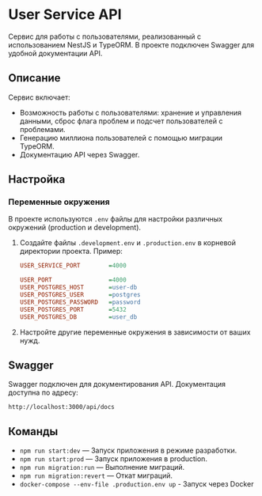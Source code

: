 # User Service API

Сервис для работы с пользователями, реализованный с использованием NestJS и TypeORM. В проекте подключен Swagger для удобной документации API.

## Описание

Сервис включает:

- Возможность работы с пользователями: хранение и управления данными, сброс флага проблем и подсчет пользователей с проблемами.
- Генерацию миллиона пользователей с помощью миграции TypeORM.
- Документацию API через Swagger.


## Настройка

### Переменные окружения

В проекте используются `.env` файлы для настройки различных окружений (production и development).

1. Создайте файлы `.development.env` и `.production.env` в корневой директории проекта. Пример:

   ```ini
   USER_SERVICE_PORT        =4000

   USER_PORT                =4000
   USER_POSTGRES_HOST       =user-db
   USER_POSTGRES_USER       =postgres
   USER_POSTGRES_PASSWORD   =password
   USER_POSTGRES_PORT       =5432
   USER_POSTGRES_DB         =user_db
   ```

2. Настройте другие переменные окружения в зависимости от ваших нужд.

## Swagger

Swagger подключен для документирования API. Документация доступна по адресу:

```
http://localhost:3000/api/docs
```

## Команды

- `npm run start:dev` — Запуск приложения в режиме разработки.
- `npm run start:prod` — Запуск приложения в production.
- `npm run migration:run` — Выполнение миграций.
- `npm run migration:revert` — Откат миграций.
- `docker-compose --env-file .production.env up` - Запуск через Docker
